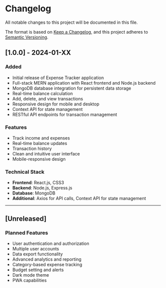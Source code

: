 # Changelog

All notable changes to this project will be documented in this file.

The format is based on [Keep a Changelog](https://keepachangelog.com/en/1.0.0/),
and this project adheres to [Semantic Versioning](https://semver.org/spec/v2.0.0.html).

## [1.0.0] - 2024-01-XX

### Added
- Initial release of Expense Tracker application
- Full-stack MERN application with React frontend and Node.js backend
- MongoDB database integration for persistent data storage
- Real-time balance calculation
- Add, delete, and view transactions
- Responsive design for mobile and desktop
- Context API for state management
- RESTful API endpoints for transaction management

### Features
- Track income and expenses
- Real-time balance updates
- Transaction history
- Clean and intuitive user interface
- Mobile-responsive design

### Technical Stack
- **Frontend**: React.js, CSS3
- **Backend**: Node.js, Express.js
- **Database**: MongoDB
- **Additional**: Axios for API calls, Context API for state management

---

## [Unreleased]

### Planned Features
- User authentication and authorization
- Multiple user accounts
- Data export functionality
- Advanced analytics and reporting
- Category-based expense tracking
- Budget setting and alerts
- Dark mode theme
- PWA capabilities 